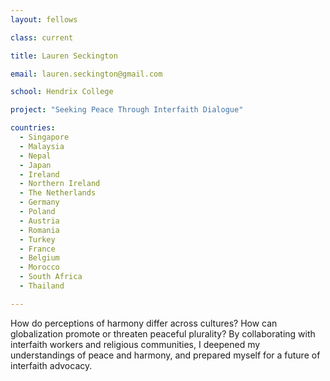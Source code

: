 ```yaml
---
layout: fellows

class: current

title: Lauren Seckington

email: lauren.seckington@gmail.com

school: Hendrix College

project: "Seeking Peace Through Interfaith Dialogue"

countries:
  - Singapore
  - Malaysia
  - Nepal
  - Japan
  - Ireland
  - Northern Ireland
  - The Netherlands
  - Germany
  - Poland
  - Austria
  - Romania
  - Turkey
  - France
  - Belgium
  - Morocco
  - South Africa
  - Thailand

---
```


How do perceptions of harmony differ across cultures? How can globalization promote or threaten peaceful plurality? By collaborating with interfaith workers and religious communities, I deepened my understandings of peace and harmony, and prepared myself for a future of interfaith advocacy.
